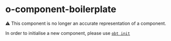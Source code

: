 o-component-boilerplate 
=================

:warning: This component is no longer an accurate representation of a component.

In order to initialise a new component, please use [`obt init`](https://github.com/Financial-Times/origami-build-tools#init)
